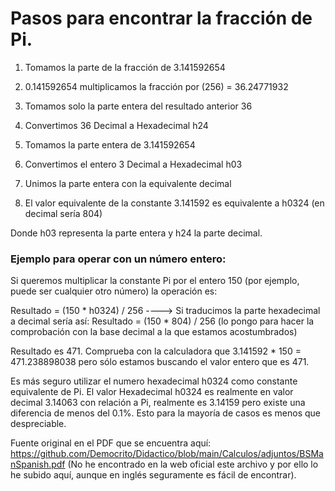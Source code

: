 # Pasos para encontrar la fracción de Pi.

1. Tomamos la parte de la fracción de 3.141592654

2. 0.141592654 multiplicamos la fracción por (256) = 36.24771932

3. Tomamos solo la parte entera del resultado anterior 36

4. Convertimos 36 Decimal a Hexadecimal h24

5. Tomamos la parte entera de 3.141592654

6. Convertimos el entero 3 Decimal a Hexadecimal h03

7. Unimos la parte entera con la equivalente decimal

8. El valor equivalente de la constante 3.141592 es equivalente a h0324 (en decimal sería 804)

Donde h03 representa la parte entera y h24 la parte decimal.

### Ejemplo para operar con un número entero:

Si queremos multiplicar la constante Pi por el entero 150 (por ejemplo, puede ser cualquier otro número) la operación es:

Resultado = (150 * h0324) / 256 ----> Si traducimos la parte hexadecimal a decimal sería así: Resultado = (150 * 804) / 256 (lo pongo para hacer la comprobación con la base decimal a la que estamos acostumbrados)

Resultado es 471. Comprueba con la calculadora que 3.141592 * 150 = 471.238898038 pero sólo estamos buscando el valor entero que es 471.

Es más seguro utilizar el numero hexadecimal h0324 como constante equivalente de Pi. El valor Hexadecimal h0324 es realmente en valor decimal 3.14063 con relación a Pi, realmente es 3.14159 pero existe una diferencia de menos del 0.1%. Esto para la mayoría de casos es menos que despreciable.


Fuente original en el PDF que se encuentra aquí: https://github.com/Democrito/Didactico/blob/main/Calculos/adjuntos/BSManSpanish.pdf (No he encontrado en la web oficial este archivo y por ello lo he subido aquí, aunque en inglés seguramente es fácil de encontrar).
